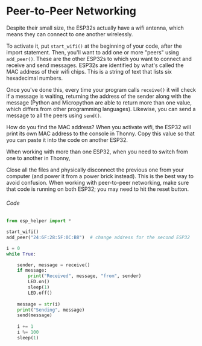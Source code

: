 # Peer-to-Peer Networking

Despite their small size, the ESP32s actually have a wifi antenna, which means they can connect to one another wirelessly. 

To activate it, put `start_wifi()` at the beginning of your code, after the import statement. Then, you'll want to add one or more "peers" using `add_peer()`. These are the other ESP32s to which you want to connect and receive and send messages. ESP32s are identified by what's called the MAC address of their wifi chips. This is a string of text that lists six hexadecimal numbers. 

Once you've done this, every time your program calls `receive()` it will check if a message is waiting, returning the address of the sender along with the message (Python and Micropython are able to return more than one value, which differs from other programming languages). Likewise, you can send a message to all the peers using `send()`.

How do you find the MAC address? When you activate wifi, the ESP32 will print its own MAC address to the console in Thonny. Copy this value so that you can paste it into the code on another ESP32.

When working with more than one ESP32, when you need to switch from one to another in Thonny, 

Close all the files and physically disconnect the previous one from your computer (and power it from a power brick instead). This is the best way to avoid confusion. When working with peer-to-peer networking, make sure that code is running on both ESP32; you may need to hit the reset button.


###### Code

```py
from esp_helper import *

start_wifi()
add_peer("24:6F:28:5F:0C:B8")  # change address for the second ESP32

i = 0
while True:

    sender, message = receive()
    if message:
        print("Received", message, "from", sender)
        LED.on()
        sleep(1)
        LED.off()
    
    message = str(i)
    print("Sending", message)
    send(message)
    
    i += 1
    i %= 100
    sleep(1)
```

